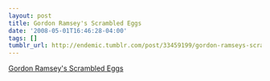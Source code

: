 ```yaml
---
layout: post
title: Gordon Ramsey's Scrambled Eggs
date: '2008-05-01T16:46:28-04:00'
tags: []
tumblr_url: http://endemic.tumblr.com/post/33459199/gordon-ramseys-scrambled-eggs
---
```

[Gordon Ramsey's Scrambled Eggs](http://www.youtube.com/watch?v=C1SM73Qi1BQ)  
